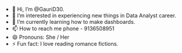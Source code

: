 - 👋 Hi, I’m @GauriD30.
- 👀 I’m interested in experiencing new things in Data Analyst career.
- 🌱 I’m currently learning how to make dashboards.
- 📫 How to reach me phone - 9136508951
- 😄 Pronouns: She / Her
- ⚡ Fun fact: I love reading romance fictions.

<!---
GauriD30/GauriD30 is a ✨ special ✨ repository because its `README.md` (this file) appears on your GitHub profile.
You can click the Preview link to take a look at your changes.
--->
